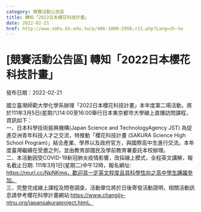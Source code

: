 ```yaml
---
category: 競賽活動公告區
title: 轉知「2022日本櫻花科技計畫」
date: 2022-02-21
href: http://www.smhs.kh.edu.tw/p/406-1000-2958,r21.php?Lang=zh-tw
---
```


# [競賽活動公告區] 轉知「2022日本櫻花科技計畫」

發布日期：2022-02-21

國立臺灣師範大學化學系辦理「2022日本櫻花科技計畫」本年度第二場活動，將於111年3月5日(星期六)14:00至16:00舉行日本東京都市大學線上直播訪問課程，資訊如下：  
一、日本科學技術振興機構(Japan Science and TechnologyAgency JST) 為促進亞洲青年科技人才之交流，特推動「櫻花科技計畫 (SAKURA Science High School Program)」結合產業、學界以及政府官方，與國際高中生進行交流。本年度臺灣繼續在受邀之列，並由教育部國民及學前教育署委託本校辦理。  
二、本活動因受COVID-19新冠肺炎疫情影響，改採線上模式，全程英文講解，報名截止日期: 111年3月1日(星期二)中午12時，報名網址: https://reurl.cc/NpNKmq，歡迎具一定英文程度且具科學性向之高中學生踴躍參加。  
三、完整完成線上課程及問卷調查，活動單位將於日後寄發活動證明，相關活動訊息請參考櫻花科學計畫網站:https://www.changijy-ntnu.org/japansakuraproject.html。


